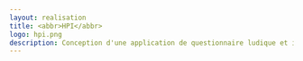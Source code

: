 ```yaml
---
layout: realisation
title: <abbr>HPI</abbr>
logo: hpi.png
description: Conception d'une application de questionnaire ludique et interactif pour effectuer un baromètre social auprès de salariés de grands groupes.
---
```

